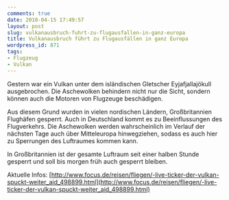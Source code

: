 ```yaml
---
comments: true
date: 2010-04-15 17:49:57
layout: post
slug: vulkanausbruch-fuhrt-zu-flugausfallen-in-ganz-europa
title: Vulkanausbruch führt zu Flugausfällen in ganz Europa
wordpress_id: 871
tags:
- Flugzeug
- Vulkan
---
```


Gestern war ein Vulkan unter dem isländischen Gletscher Eyjafjallajökull ausgebrochen. Die Aschewolken behindern nicht nur die Sicht, sondern können auch die Motoren von Flugzeuge beschädigen.

Aus diesem Grund wurden in vielen nordischen Ländern, Großbritannien Flughäfen gesperrt. Auch in Deutschland kommt es zu Beeinflussungen des Flugverkehrs. Die Aschewolken werden wahrscheinlich im Verlauf der nächsten Tage auch über Mitteleuropa hinwegziehen, sodass es auch hier zu Sperrungen des Luftraumes kommen kann.

In Großbritannien ist der gesamte Luftraum seit einer halben Stunde gesperrt und soll bis morgen früh auch gesperrt bleiben.

Aktuelle Infos: [http://www.focus.de/reisen/fliegen/-live-ticker-der-vulkan-spuckt-weiter_aid_498899.html](http://www.focus.de/reisen/fliegen/-live-ticker-der-vulkan-spuckt-weiter_aid_498899.html)
